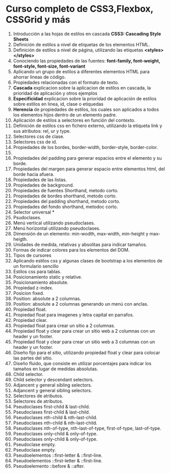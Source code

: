 # Curso completo de CSS3,Flexbox, CSSGrid y más

1. Introducción a las hojas de estilos en cascada **CSS3: Cascading Style Sheets**
2. Definición de estilos a nivel de etiquetas de los elementos HTML.
3. Definición de estilos a nivel de página, utilizando las etiquetas **&lt;styles&gt;&lt;/styles&gt;**
4. Conociendo las propiedades de las fuentes: **font-family, font-weight, font-style, font-size, font-variant**
5. Aplicando un grupo de estilos a diferentes elementos HTML para ahorrar lineas de código.
6. Propiedades relacionadas con el formato de texto.
7. **Cascada** explicacion sobre la aplicacion de estilos en cascada, la prioridad de aplicación y otros ejemplos
8. **Especificidad** explicacion sobre la prioridad de aplicación de estilos sobre estilos en linea, id, clase o etiquedas
8. **Herencia** de propiedades de estilos, los cuales son aplicados a todos los elementos hijos dentro de un elemento padre.
9. Aplicación de estilos a selectores en función del contexto.
10. Definición de estilos css en fichero externo, utilizando la etiqueta link y sus atributos: rel, ur y type.
11. Selectores css de clase.
12. Selectores css de id.
13. Propiedades de los bordes, border-width, border-style, border-color.
14. 
15. Propiedades del padding para generar espacios entre el elemento y su borde.
16. Propiedades del margen para generar espacio entre elementos html, del borde hacia afuera.
17. Propiedades de las listas.
18. Propiedades de background.
19. Propiedades de fuentes Shorthand, metodo corto.
20. Propiedades de bordes shorthand, metodo corto. 
21. Propiedades del padding shorthand, metodo corto.
22. Propiedades del fondo shorthand, metodoc corto.
23. Selector universal *
24. Psudoclases.
26. Menú vertical utilizando pseudoclases.
27. Menú horizontal utilizando pseudoclases.
28. Dimensión de un elemento: min-wodth, max-width, min-height y max-heigth.
29. Unidades de medida, relativas y absolitas para indicar tamaños.
30. Formas de indicar colores para los elementos del DOM.
31. Tipos de cursores
32. Aplicando estilos css y algunas clases de bootstrap a los elementos de un formulario sencillo
33. Estilos css para tablas.
34. Posicionamiento static y relative.
35. Posicionamiento absolute.
36. Propiedad z-index.
37. Posicion fixed.
38. Position: absolute a 2 columnas.
39. Position: absolute a 2 columnas generando un menú con anclas.
40. Propiedad float.
41. Propiedad float para imagenes y letra capital en parrafos.
42. Propiedad clear.
43. Propiedad float para crear un sitio a 2 columnas.
44. Propiedad float y clear para crear un sitio web a 2 columnas con un header y un footer.
45. Propiedad float y clear para crear un sitio web a 3 columnas con un header y un footer.
46. Diseño fijo para el sitio, utilizando propiedad float y clear para colocar las partes del sitio.
47. Diseño fluido, que consiste en utilizar porcentajes para indicar los tamaños en lugar de medidas absolutas.
48. Child selector.
49. Child selector y descendant selectors.
50. Adjancent y general sibling selectors.
51. Adjancent y general sibling selectors.
52. Selectores de atributos.
53. Selectores de atributos.
54. Pseudoclases first-child & last-child.
55. Pseudoclases first-child & last-child.
56. Pseudoclases nth-child & nth-last-child.
57. Pseudoclases nth-child & nth-last-child.
58. Pseudoclases nth-of-type, nth-last-of-type, first-of-type, last-of-type.
59. Pseudoclases only-child & only-of-type.
60. Pseudoclases only-child & only-of-type.
61. Pseudoclase empty.
62. Pseudoclase empty.
63. Pseudoelementos ::first-letter & ::first-line.
64. Pseudoelementos ::first-letter & ::first-line.
65. Pseudoelemento ::before & ::after.